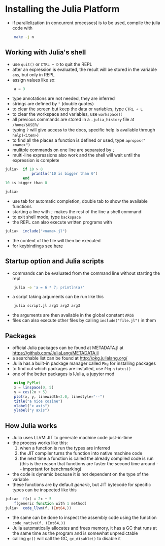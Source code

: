 # Installing the Julia Platform

- if parallelization (n concurrent processes) is to be used, compile the julia code with
`````bash
    make -j n
`````

## Working with Julia's shell

- use `quit()` or `CTRL + D` to quit the REPL
- after an expression is evaluated, the result will be stored in the variable `ans`, but only in REPL
- assign values like so:
`````julia
    a = 3
`````
- type annotations are not needed, they are inferred
- strings are defined by `"` (double quotes)
- to clear the screen but keep the data or variables, type `CTRL + L`
- to clear the workspace and variables, use `workspace()`
- all previous commands are stored in a `.julia_history` file at `/home/$USER/`
- typing `?` will give access to the docs, specific help is available through `help(<item>)`
- to find all the places a function is defined or used, type `apropos("<name>")`
- mulitple commands on one line are separated by `;`
- multi-line expressions also work and the shell will wait until the expression is complete
`````julia
julia>  if 10 > 0
            println("10 is bigger than 0")
        end
10 is bigger than 0

julia>
`````
- use tab for automatic completion, double tab to show the available functions
- starting a line with `;` makes the rest of the line a shell command
- to exit shell mode, type `backspace`
- the REPL can also execute written programs with 
`````julia
julia>  include("<name>.jl")
`````
- the content of the file will then be executed
- for keybindings see [here](http://docs.julialang.org/en/latest/manual/interacting-with-julia/#key-bindings)

## Startup option and Julia scripts

- commands can be evaluated from the command line without starting the repl
`````bash
    julia -e 'a = 6 * 7; println(a)'
`````
- a script taking arguments can be run like this
`````bash
    julia script.jl arg1 arg2 arg3
`````
- the arguments are then available in the global constant `ARGS`
- files can also execute other files by calling `include("file.jl")` in them

## Packages

- official Julia packages can be found at METADATA.jl at <https://github.com/JuliaLang/METADATA.jl>
- a searchable list can be found at <http://pkg.julialang.org/>
- Julia has a built-in package manager called `Pkg` for installing packages
- to find out which packages are installed, use `Pkg.status()`
- one of the better packages is IJulia, a jupyter mod
`````julia
    using PyPlot
    x = linspace(0, 5)
    y = cos(2x + 5)
    plot(x, y, linewidth=2.0, linestyle="--")
    title("a nice cosine")
    xlabel("x axis")
    ylabel("y axis")
`````

## How Julia works

- Julia uses LLVM JIT to generate machine code just-in-time
- the process works like this:
    1. when a function is run the types are inferred
    2. the JIT compiler turns the function into native machine code
    3. the next time a function is called the already compiled code is run (this is the reason that functions are faster the second time around -- important for benchmarking)
- the code is dynamic because it is not dependent on the type of the variable
- these functions are by default _generic_, but JIT bytecode for specific types can be inspected like this
`````julia
julia>  f(x) = 2x + 5
    f(generic function with 1 method)
julia>  code_llvm(f, (Int64,))
`````
- the same can be done to inspect the assembly code using the function `code_native(f, (Int64,))`
- Julia automatically allocates and frees memory, it has a GC that runs at the same time as the program and is somewhat unpredictable
- calling `gc()` will call the GC, `gc_disable()` to disable it
